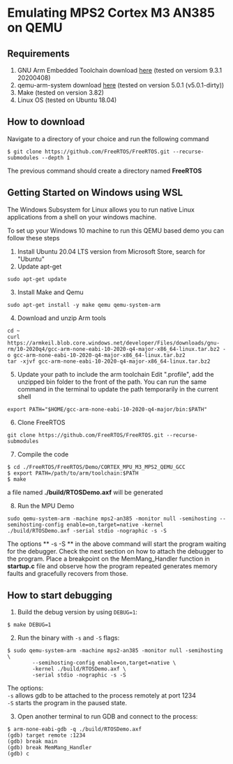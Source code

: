 # Emulating MPS2 Cortex M3 AN385 on QEMU

## Requirements

1. GNU Arm Embedded Toolchain download
   [here](https://developer.arm.com/tools-and-software/open-source-software/developer-tools/gnu-toolchain/gnu-rm/downloads)
   (tested on versiom 9.3.1 20200408)
2. qemu-arm-system download [here](https://www.qemu.org/download) (tested on
   version 5.0.1 (v5.0.1-dirty))
3. Make (tested on version 3.82)
4. Linux OS (tested on Ubuntu 18.04)

## How to download

Navigate to a directory of your choice and run the following command

```
$ git clone https://github.com/FreeRTOS/FreeRTOS.git --recurse-submodules --depth 1
```

The previous command should create a directory named **FreeRTOS**

## Getting Started on Windows using WSL

The Windows Subsystem for Linux allows you to run native Linux applications from
a shell on your windows machine.

To set up your Windows 10 machine to run this QEMU based demo you can follow
these steps

1. Install Ubuntu 20.04 LTS version from Microsoft Store, search for "Ubuntu"
2. Update apt-get

```
sudo apt-get update
```

3. Install Make and Qemu

```
sudo apt-get install -y make qemu qemu-system-arm
```

4. Download and unzip Arm tools

```
cd ~
curl https://armkeil.blob.core.windows.net/developer/Files/downloads/gnu-rm/10-2020q4/gcc-arm-none-eabi-10-2020-q4-major-x86_64-linux.tar.bz2 -o gcc-arm-none-eabi-10-2020-q4-major-x86_64-linux.tar.bz2
tar -xjvf gcc-arm-none-eabi-10-2020-q4-major-x86_64-linux.tar.bz2
```

5. Update your path to include the arm toolchain Edit ".profile", add the
   unzipped bin folder to the front of the path. You can run the same command in
   the terminal to update the path temporarily in the current shell

```
export PATH="$HOME/gcc-arm-none-eabi-10-2020-q4-major/bin:$PATH"
```

6. Clone FreeRTOS

```
git clone https://github.com/FreeRTOS/FreeRTOS.git --recurse-submodules
```

7. Compile the code

```
$ cd ./FreeRTOS/FreeRTOS/Demo/CORTEX_MPU_M3_MPS2_QEMU_GCC
$ export PATH=/path/to/arm/toolchain:$PATH
$ make
```

a file named **./build/RTOSDemo.axf** will be generated

8. Run the MPU Demo

```
sudo qemu-system-arm -machine mps2-an385 -monitor null -semihosting --semihosting-config enable=on,target=native -kernel ./build/RTOSDemo.axf -serial stdio -nographic -s -S
```

The options ** -s -S ** in the above command will start the program waiting for
the debugger. Check the next section on how to attach the debugger to the
program. Place a breakpoint on the MemMang_Handler function in **startup.c**
file and observe how the program repeated generates memory faults and gracefully
recovers from those.

## How to start debugging

1. Build the debug version by using `DEBUG=1`:

```
$ make DEBUG=1
```

2. Run the binary with `-s` and `-S` flags:

```
$ sudo qemu-system-arm -machine mps2-an385 -monitor null -semihosting \
        --semihosting-config enable=on,target=native \
        -kernel ./build/RTOSDemo.axf \
        -serial stdio -nographic -s -S
```

The options: <br> `-s` allows gdb to be attached to the process remotely at port
1234<br> `-S` starts the program in the paused state.<br>

3. Open another terminal to run GDB and connect to the process:

```
$ arm-none-eabi-gdb -q ./build/RTOSDemo.axf
(gdb) target remote :1234
(gdb) break main
(gdb) break MemMang_Handler
(gdb) c
```
